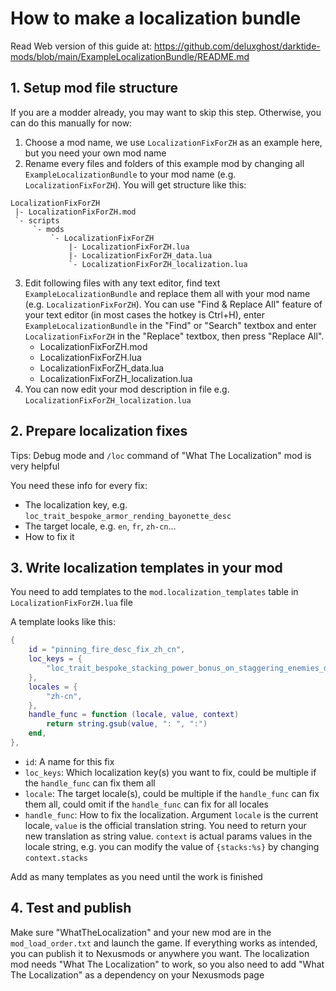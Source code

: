 # How to make a localization bundle

Read Web version of this guide at: https://github.com/deluxghost/darktide-mods/blob/main/ExampleLocalizationBundle/README.md

## 1. Setup mod file structure

If you are a modder already, you may want to skip this step. Otherwise, you can do this manually for now:

1. Choose a mod name, we use `LocalizationFixForZH` as an example here, but you need your own mod name
2. Rename every files and folders of this example mod by changing all `ExampleLocalizationBundle` to your mod name (e.g. `LocalizationFixForZH`). You will get structure like this:
  ```
  LocalizationFixForZH
   |- LocalizationFixForZH.mod
   `- scripts
       `- mods
           `- LocalizationFixForZH
               |- LocalizationFixForZH.lua
               |- LocalizationFixForZH_data.lua
               `- LocalizationFixForZH_localization.lua
  ```
3. Edit following files with any text editor, find text `ExampleLocalizationBundle` and replace them all with your mod name (e.g. `LocalizationFixForZH`). You can use "Find & Replace All" feature of your text editor (in most cases the hotkey is Ctrl+H), enter `ExampleLocalizationBundle` in the "Find" or "Search" textbox and enter `LocalizationFixForZH` in the "Replace" textbox, then press "Replace All".
   - LocalizationFixForZH.mod
   - LocalizationFixForZH.lua
   - LocalizationFixForZH_data.lua
   - LocalizationFixForZH_localization.lua
4. You can now edit your mod description in file e.g. `LocalizationFixForZH_localization.lua`

## 2. Prepare localization fixes

Tips: Debug mode and `/loc` command of "What The Localization" mod is very helpful

You need these info for every fix:

- The localization key, e.g. `loc_trait_bespoke_armor_rending_bayonette_desc`
- The target locale, e.g. `en`, `fr`, `zh-cn`...
- How to fix it

## 3. Write localization templates in your mod

You need to add templates to the `mod.localization_templates` table in `LocalizationFixForZH.lua` file

A template looks like this:

```lua
{
    id = "pinning_fire_desc_fix_zh_cn",
    loc_keys = {
        "loc_trait_bespoke_stacking_power_bonus_on_staggering_enemies_desc",
    },
    locales = {
        "zh-cn",
    },
    handle_func = function (locale, value, context)
        return string.gsub(value, ": ", ":")
    end,
},
```

- `id`: A name for this fix
- `loc_keys`: Which localization key(s) you want to fix, could be multiple if the `handle_func` can fix them all
- `locale`: The target locale(s), could be multiple if the `handle_func` can fix them all, could omit if the `handle_func` can fix for all locales
- `handle_func`: How to fix the localization. Argument `locale` is the current locale, `value` is the official translation string. You need to return your new translation as string value. `context` is actual params values in the locale string, e.g. you can modify the value of `{stacks:%s}` by changing `context.stacks`

Add as many templates as you need until the work is finished

## 4. Test and publish

Make sure "WhatTheLocalization" and your new mod are in the `mod_load_order.txt` and launch the game. If everything works as intended, you can publish it to Nexusmods or anywhere you want. The localization mod needs "What The Localization" to work, so you also need to add "What The Localization" as a dependency on your Nexusmods page
